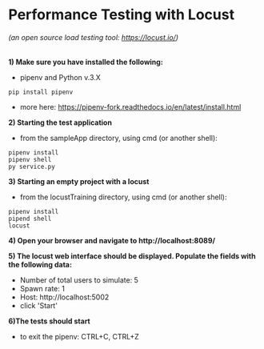 # Performance Testing with Locust 
###### (an open source load testing tool: https://locust.io/)

**1) Make sure you have installed the following:**
- pipenv and Python v.3.X

```
pip install pipenv
```
- more here: https://pipenv-fork.readthedocs.io/en/latest/install.html


**2) Starting the test application**
- from the sampleApp directory, using cmd (or another shell):
```
pipenv install
pipenv shell
py service.py
```
**3) Starting an empty project with a locust**
- from the locustTraining directory, using cmd (or another shell):
```
pipenv install
pipend shell
locust
```
**4) Open your browser and navigate to http://localhost:8089/**

**5) The locust web interface should be displayed. Populate the fields with the following data:**
- Number of total users to simulate: 5
- Spawn rate: 1
- Host: http://localhost:5002
- click 'Start'

**6)The tests should start**
- to exit the pipenv: CTRL+C, CTRL+Z

